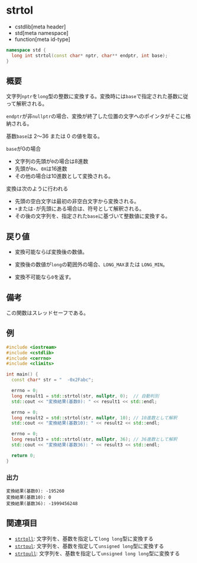 # strtol
* cstdlib[meta header]
* std[meta namespace]
* function[meta id-type]

```cpp
namespace std {
  long int strtol(const char* nptr, char** endptr, int base);
}
```

## 概要
文字列`nptr`を`long`型の整数に変換する。変換時には`base`で指定された基数に従って解釈される。

`endptr`が非`nullptr`の場合、変換が終了した位置の文字へのポインタがそこに格納される。

基数`base`は 2～36 または 0 の値を取る。

`base`が0の場合
- 文字列の先頭が`0`の場合は8進数
- 先頭が`0x`、`0X`は16進数
- その他の場合は10進数として変換される。

変換は次のように行われる
- 先頭の空白文字は最初の非空白文字から変換される。
- `+`または`-`が先頭にある場合は、符号として解釈される。
- その後の文字列を、指定された`base`に基づいて整数値に変換する。


## 戻り値
- 変換可能ならば変換後の数値。

- 変換後の数値が`long`の範囲外の場合、`LONG_MAX`または `LONG_MIN`。

- 変換不可能なら`0`を返す。

## 備考
この関数はスレッドセーフである。



## 例
```cpp example
#include <iostream>
#include <cstdlib>
#include <cerrno>
#include <climits>

int main() {
  const char* str = "  -0x2Fabc";

  errno = 0;
  long result1 = std::strtol(str, nullptr, 0);  // 自動判別
  std::cout << "変換結果(基数0): " << result1 << std::endl;

  errno = 0;
  long result2 = std::strtol(str, nullptr, 10); // 10進数として解釈
  std::cout << "変換結果(基数10): " << result2 << std::endl;

  errno = 0;
  long result3 = std::strtol(str, nullptr, 36); // 36進数として解釈
  std::cout << "変換結果(基数36): " << result3 << std::endl;

  return 0;
}
```
### 出力
```
変換結果(基数0): -195260
変換結果(基数10): 0
変換結果(基数36): -1999456248
```

## 関連項目
- [`strtoll`](strtoll.md.nolink): 文字列を、基数を指定して`long long`型に変換する
- [`strtoul`](strtoul.md.nolink): 文字列を、基数を指定して`unsigned long`型に変換する
- [`strtoull`](strtoull.md.nolink): 文字列を、基数を指定して`unsigned long long`型に変換する
